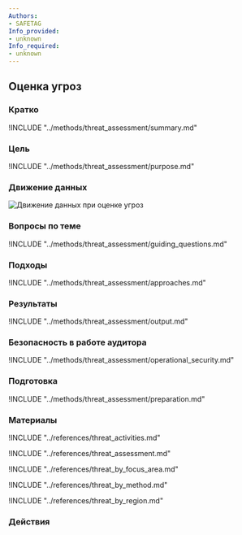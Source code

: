 ```yaml
---
Authors:
- SAFETAG
Info_provided:
- unknown
Info_required:
- unknown
---
```


## Оценка угроз

### Кратко
!INCLUDE "../methods/threat_assessment/summary.md"

### Цель
!INCLUDE "../methods/threat_assessment/purpose.md"

### Движение данных
![Движение данных при оценке угроз](images/info_flows/threat_assessment.svg)

### Вопросы по теме
!INCLUDE "../methods/threat_assessment/guiding_questions.md"

### Подходы
!INCLUDE "../methods/threat_assessment/approaches.md"

### Результаты
!INCLUDE "../methods/threat_assessment/output.md"

### Безопасность в работе аудитора
!INCLUDE "../methods/threat_assessment/operational_security.md"

### Подготовка
!INCLUDE "../methods/threat_assessment/preparation.md"




### Материалы
<div class="greybox">

!INCLUDE "../references/threat_activities.md"

!INCLUDE "../references/threat_assessment.md"

!INCLUDE "../references/threat_by_focus_area.md"

!INCLUDE "../references/threat_by_method.md"

!INCLUDE "../references/threat_by_region.md"
</div>

### Действия